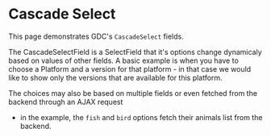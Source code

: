 # Cascade Select
This page demonstrates GDC's `CascadeSelect` fields.

The CascadeSelectField is a SelectField that it's options change dynamicaly based on values of other fields.
A basic example is when you have to choose a Platform and a version for that platform - in that case we would like to show only the versions that are available 
for this platform.

The choices may also be based on multiple fields or even fetched from the backend through an AJAX request 
- in the example, the `fish` and `bird` options fetch their animals list from the backend.
